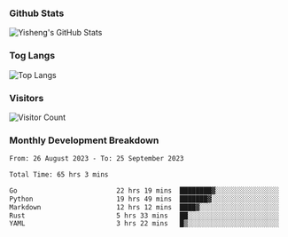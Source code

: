 ### Github Stats
![Yisheng's GitHub Stats](https://github-readme-stats-9qabuvhk1-gongyisheng.vercel.app/api?username=gongyisheng&count_private=true&show_icons=true)
### Tog Langs
![Top Langs](https://github-readme-stats-9qabuvhk1-gongyisheng.vercel.app/api/top-langs/?username=gongyisheng&layout=compact)
### Visitors
![Visitor Count](https://profile-counter.glitch.me/gongyisheng/count.svg)
### Monthly Development Breakdown
<!--START_SECTION:waka-->

```txt
From: 26 August 2023 - To: 25 September 2023

Total Time: 65 hrs 3 mins

Go                         22 hrs 19 mins  ████████▓░░░░░░░░░░░░░░░░   34.31 %
Python                     19 hrs 49 mins  ███████▓░░░░░░░░░░░░░░░░░   30.47 %
Markdown                   12 hrs 12 mins  ████▓░░░░░░░░░░░░░░░░░░░░   18.77 %
Rust                       5 hrs 33 mins   ██░░░░░░░░░░░░░░░░░░░░░░░   08.54 %
YAML                       3 hrs 22 mins   █▒░░░░░░░░░░░░░░░░░░░░░░░   05.18 %
```

<!--END_SECTION:waka-->
